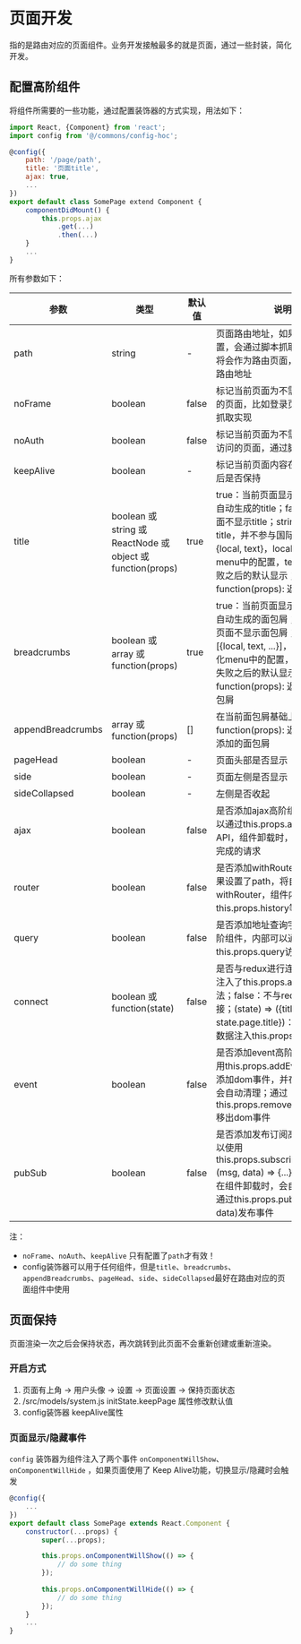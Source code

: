 # 页面开发
指的是路由对应的页面组件。业务开发接触最多的就是页面，通过一些封装，简化开发。

## 配置高阶组件
将组件所需要的一些功能，通过配置装饰器的方式实现，用法如下：

```jsx
import React, {Component} from 'react';
import config from '@/commons/config-hoc';

@config({
    path: '/page/path',
    title: '页面title',
    ajax: true,
    ...
})
export default class SomePage extend Component {
    componentDidMount() {
        this.props.ajax
            .get(...)
            .then(...)
    }
    ...
}
```

所有参数如下：
            
参数|类型|默认值|说明
---|---|---|---
path|string|-|页面路由地址，如果存在path配置，会通过脚本抓取，当前组件将会作为路由页面，path将作为路由地址 
noFrame|boolean|false|标记当前页面为不需要导航框架的页面，比如登录页，通过脚本抓取实现
noAuth|boolean|false|标记当前页面为不需要登录即可访问的页面，通过脚本抓取实现
keepAlive|boolean|-|标记当前页面内容在页面切换之后是否保持
title|boolean 或 string 或 ReactNode 或 object 或 function(props)|true|true：当前页面显示通过菜单结构自动生成的title；false：当前页面不显示title；string：自定义title，并不参与国际化；object：{local, text}，local对应国际化menu中的配置，text为国际化失败之后的默认显示；function(props): 返回值作为title
breadcrumbs|boolean 或 array 或 function(props)|true|true：当前页面显示通过菜单结构自动生成的面包屑；false：当前页面不显示面包屑；object：\[{local, text, ...}\]，local对应国际化menu中的配置，text为国际化失败之后的默认显示；function(props): 返回值作为面包屑
appendBreadcrumbs|array 或 function(props)|\[\]|在当前面包屑基础上添加；function(props): 返回值作为新添加的面包屑
pageHead|boolean|-|页面头部是否显示
side|boolean|-|页面左侧是否显示
sideCollapsed|boolean|-|左侧是否收起
ajax|boolean|false|是否添加ajax高阶组件，内部可以通过this.props.ajax使用ajax API，组件卸载时，会自动打断未完成的请求
router|boolean|false|是否添加withRouter装饰器，如果设置了path，将自动使用了withRouter，组件内部可以使用this.props.history等API
query|boolean|false|是否添加地址查询字符串转换高阶组件，内部可以通过this.props.query访问查询字符串
connect|boolean 或 function(state)|false|是否与redux进行连接，true：只注入了this.props.action相关方法；false：不与redux进行连接；(state) => ({title: state.page.title})：将函数返回的数据注入this.props
event|boolean|false|是否添加event高阶组件，可以使用this.props.addEventListener添加dom事件，并在组件卸载时会自动清理；通过this.props.removeEventListener移出dom事件
pubSub|boolean|false|是否添加发布订阅高阶组件，可以使用this.props.subscribe(topic, (msg, data) => {...})订阅事件，并在组件卸载时，会自动取消订阅; 通过this.props.publish(topic, data)发布事件

注：
- `noFrame`、`noAuth`、`keepAlive` 只有配置了`path`才有效！
- config装饰器可以用于任何组件，但是`title`、`breadcrumbs`、`appendBreadcrumbs`、`pageHead`、`side`、`sideCollapsed`最好在路由对应的页面组件中使用

## 页面保持
页面渲染一次之后会保持状态，再次跳转到此页面不会重新创建或重新渲染。

### 开启方式

1. 页面有上角 -> 用户头像 -> 设置 -> 页面设置 -> 保持页面状态
1. /src/models/system.js initState.keepPage 属性修改默认值
1. config装饰器 keepAlive属性

### 页面显示/隐藏事件

`config` 装饰器为组件注入了两个事件 `onComponentWillShow`、`onComponentWillHide` ，如果页面使用了 Keep Alive功能，切换显示/隐藏时会触发

```js
@config({
    ...
})
export default class SomePage extends React.Component {
    constructor(...props) {
        super(...props);

        this.props.onComponentWillShow(() => {
            // do some thing 
        });
        
        this.props.onComponentWillHide(() => {
            // do some thing 
        });
    }
    ...
}
```
